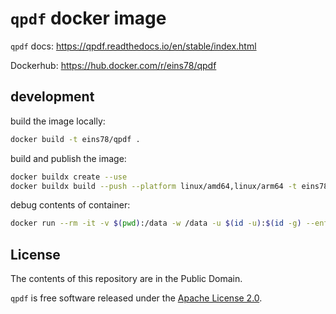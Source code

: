 # `qpdf` docker image

`qpdf` docs: <https://qpdf.readthedocs.io/en/stable/index.html>

Dockerhub: <https://hub.docker.com/r/eins78/qpdf>

## development

build the image locally:

```sh
docker build -t eins78/qpdf .
```

build and publish the image:

```sh
docker buildx create --use
docker buildx build --push --platform linux/amd64,linux/arm64 -t eins78/qpdf .
```

debug contents of container:

```sh
docker run --rm -it -v $(pwd):/data -w /data -u $(id -u):$(id -g) --entrypoint /bin/bash eins78/qpdf
```

## License

The contents of this repository are in the Public Domain.

`qpdf` is free software released under the [Apache License 2.0](http://www.apache.org/licenses/LICENSE-2.0).
